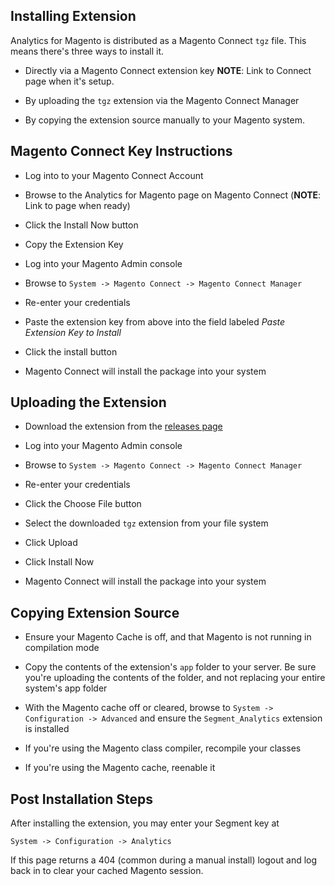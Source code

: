 Installing Extension
--------------------------------------------------

Analytics for Magento is distributed as a Magento Connect `tgz` file.  This means there's three ways to install it.

- Directly via a Magento Connect extension key **NOTE**: Link to Connect page when it's setup.

- By uploading the `tgz` extension via the Magento Connect Manager

- By copying the extension source manually to your Magento system.

## Magento Connect Key Instructions

- Log into to your Magento Connect Account

- Browse to the Analytics for Magento page on Magento Connect (**NOTE**: Link to page when ready)

- Click the Install Now button

- Copy the Extension Key

- Log into your Magento Admin console

- Browse to `System -> Magento Connect -> Magento Connect Manager`

- Re-enter your credentials

- Paste the extension key from above into the field labeled *Paste Extension Key to Install*

- Click the install button

- Magento Connect will install the package into your system

## Uploading the Extension

- Download the extension from the [releases page](https://github.com/segmentio/analytics-magento/releases)

- Log into your Magento Admin console

- Browse to `System -> Magento Connect -> Magento Connect Manager`

- Re-enter your credentials

- Click the Choose File button

- Select the downloaded `tgz` extension from your file system

- Click Upload

- Click Install Now

- Magento Connect will install the package into your system

## Copying Extension Source

- Ensure your Magento Cache is off, and that Magento is not running in compilation mode

- Copy the contents of the extension's `app` folder to your server.  Be sure you're uploading the contents of the folder, and not replacing your entire system's app folder

- With the Magento cache off or cleared, browse to `System -> Configuration -> Advanced` and ensure the `Segment_Analytics` extension is installed

- If you're using the Magento class compiler, recompile your classes

- If you're using the Magento cache, reenable it

## Post Installation Steps

After installing the extension, you may enter your Segment key at

    System -> Configuration -> Analytics
    
If this page returns a 404 (common during a manual install) logout and log back in to clear your cached Magento session.      